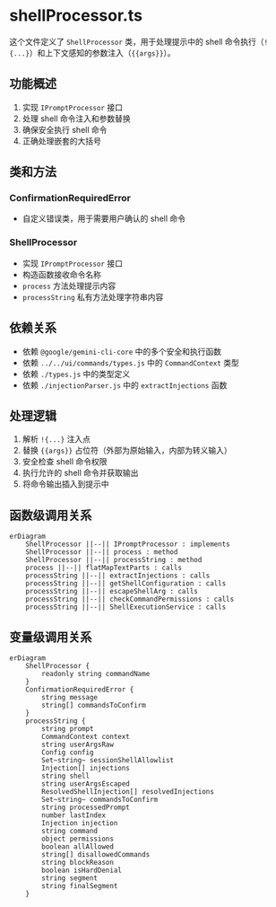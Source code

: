 # shellProcessor.ts

这个文件定义了 `ShellProcessor` 类，用于处理提示中的 shell 命令执行（`!{...}`）和上下文感知的参数注入（`{{args}}`）。

## 功能概述

1. 实现 `IPromptProcessor` 接口
2. 处理 shell 命令注入和参数替换
3. 确保安全执行 shell 命令
4. 正确处理嵌套的大括号

## 类和方法

### ConfirmationRequiredError
- 自定义错误类，用于需要用户确认的 shell 命令

### ShellProcessor
- 实现 `IPromptProcessor` 接口
- 构造函数接收命令名称
- `process` 方法处理提示内容
- `processString` 私有方法处理字符串内容

## 依赖关系

- 依赖 `@google/gemini-cli-core` 中的多个安全和执行函数
- 依赖 `../../ui/commands/types.js` 中的 `CommandContext` 类型
- 依赖 `./types.js` 中的类型定义
- 依赖 `./injectionParser.js` 中的 `extractInjections` 函数

## 处理逻辑

1. 解析 `!{...}` 注入点
2. 替换 `{{args}}` 占位符（外部为原始输入，内部为转义输入）
3. 安全检查 shell 命令权限
4. 执行允许的 shell 命令并获取输出
5. 将命令输出插入到提示中

## 函数级调用关系

```mermaid
erDiagram
    ShellProcessor ||--|| IPromptProcessor : implements
    ShellProcessor ||--|| process : method
    ShellProcessor ||--|| processString : method
    process ||--|| flatMapTextParts : calls
    processString ||--|| extractInjections : calls
    processString ||--|| getShellConfiguration : calls
    processString ||--|| escapeShellArg : calls
    processString ||--|| checkCommandPermissions : calls
    processString ||--|| ShellExecutionService : calls
```

## 变量级调用关系

```mermaid
erDiagram
    ShellProcessor {
        readonly string commandName
    }
    ConfirmationRequiredError {
        string message
        string[] commandsToConfirm
    }
    processString {
        string prompt
        CommandContext context
        string userArgsRaw
        Config config
        Set~string~ sessionShellAllowlist
        Injection[] injections
        string shell
        string userArgsEscaped
        ResolvedShellInjection[] resolvedInjections
        Set~string~ commandsToConfirm
        string processedPrompt
        number lastIndex
        Injection injection
        string command
        object permissions
        boolean allAllowed
        string[] disallowedCommands
        string blockReason
        boolean isHardDenial
        string segment
        string finalSegment
    }
```